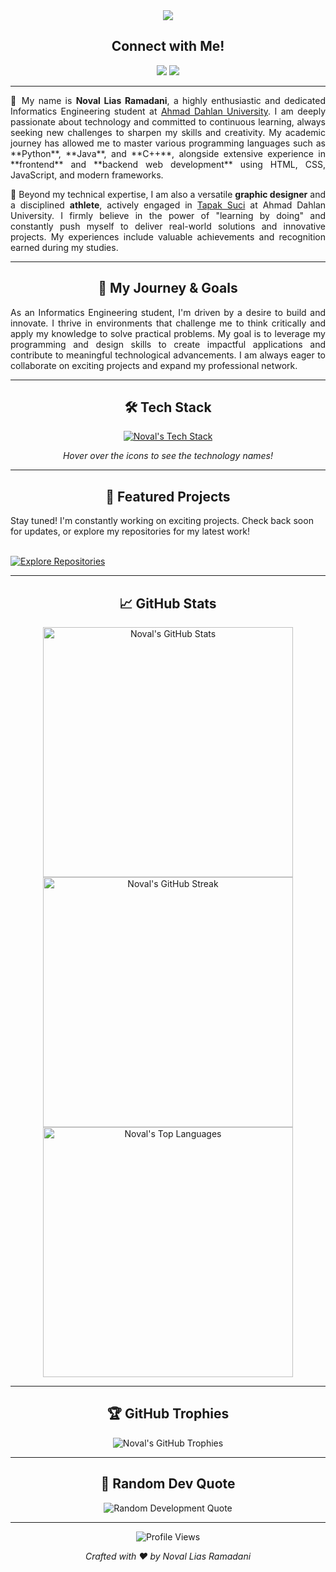 <div align="center">
  <a href="https://github.com/Novallias2200018083">
    <img src="https://capsule-render.vercel.app/api?type=waving&color=0:1e1e1e,100:272727&height=200&section=header&text=Hi%20There!%20I'm%20Noval%20Lias%20Ramadani&fontSize=32&fontColor=ffffff&fontAlignY=40&desc=Informatics%20Student%20|%20Programmer%20|%20Designer%20|%20Athlete&descSize=16&descAlignY=60"/>
  </a>
</div>

<h2 align="center">Connect with Me!</h2>
<div align="center">
  <a href="https://instagram.com/novall.lr" target="_blank"><img src="https://img.shields.io/badge/Instagram-%23E4405F.svg?style=for-the-badge&logo=Instagram&logoColor=white"/></a>
  <a href="mailto:valleramadan46@gmail.com" target="_blank"><img src="https://img.shields.io/badge/Email-D14836?style=for-the-badge&logo=gmail&logoColor=white"/></a>
</div>

---

<div align="justify">
  <p>
    👋 My name is <strong>Noval Lias Ramadani</strong>, a highly enthusiastic and dedicated Informatics Engineering student at <a href="https://uad.ac.id/" target="_blank">Ahmad Dahlan University</a>. I am deeply passionate about technology and committed to continuous learning, always seeking new challenges to sharpen my skills and creativity. My academic journey has allowed me to master various programming languages such as **Python**, **Java**, and **C++**, alongside extensive experience in **frontend** and **backend web development** using HTML, CSS, JavaScript, and modern frameworks.
  </p>
  <p>
    🎨 Beyond my technical expertise, I am also a versatile <strong>graphic designer</strong> and a disciplined <strong>athlete</strong>, actively engaged in <a href="https://tapaksuci.or.id/" target="_blank">Tapak Suci</a> at Ahmad Dahlan University. I firmly believe in the power of "learning by doing" and constantly push myself to deliver real-world solutions and innovative projects. My experiences include valuable achievements and recognition earned during my studies.
  </p>
</div>

---

<h2 align="center">🚀 My Journey & Goals</h2>
<div align="justify">
  <p>
    As an Informatics Engineering student, I'm driven by a desire to build and innovate. I thrive in environments that challenge me to think critically and apply my knowledge to solve practical problems. My goal is to leverage my programming and design skills to create impactful applications and contribute to meaningful technological advancements. I am always eager to collaborate on exciting projects and expand my professional network.
  </p>
</div>

---

<h2 align="center">🛠️ Tech Stack</h2>
<p align="center">
  <a href="https://skillicons.dev" target="_blank">
    <img src="https://skillicons.dev/icons?i=python,java,cpp,js,ts,html,css,react,nextjs,nodejs,flutter,dart,php,laravel,mysql,mongodb,postgres,sqlite,firebase,git,github,figma,ps,pr,unity,opengl,aws,vercel,netlify,go,kotlin,csharp,vue,tailwind,jquery,angular,anaconda,flask,express,bootstrap,matplotlib,pandas,sklearn,tensorflow,chartjs" alt="Noval's Tech Stack"/>
  </a>
</p>
<p align="center">
  <em>Hover over the icons to see the technology names!</em>
</p>

---

<h2 align="center">🌟 Featured Projects</h2>
<p align="center">
  <p>
    Stay tuned! I'm constantly working on exciting projects. Check back soon for updates, or explore my repositories for my latest work!
  </p>
  <br>
  <a href="https://github.com/Novallias2200018083?tab=repositories" target="_blank">
    <img src="https://img.shields.io/badge/Explore%20My%20Repositories-blue?style=for-the-badge&logo=github&logoColor=white" alt="Explore Repositories"/>
  </a>
</p>

---

<h2 align="center">📈 GitHub Stats</h2>
<div align="center">
  <img src="https://github-readme-stats.vercel.app/api?username=Novallias2200018083&theme=github_dark&show_icons=true&hide_border=false&include_all_commits=true&count_private=true" alt="Noval's GitHub Stats" width="400">
  <img src="https://streak-stats.demolab.com?user=Novallias2200018083&theme=github-dark&hide_border=false" alt="Noval's GitHub Streak" width="400">
  <img src="https://github-readme-stats.vercel.app/api/top-langs/?username=Novallias2200018083&layout=compact&theme=github_dark&hide_border=false" alt="Noval's Top Languages" width="400">
</div>

---

<h2 align="center">🏆 GitHub Trophies</h2>
<p align="center">
  <img src="https://github-profile-trophy.vercel.app/?username=Novallias2200018083&theme=radical&no-frame=false&no-bg=false&margin-w=8" alt="Noval's GitHub Trophies"/>
</p>

---

<h2 align="center">💬 Random Dev Quote</h2>
<p align="center">
  <img src="https://quotes-github-readme.vercel.app/api?type=horizontal&theme=radical" alt="Random Development Quote"/>
</p>

---

<p align="center">
  <img src="https://visitcount.itsvg.in/api?id=Novallias2200018083&label=Profile%20Views&color=12&icon=5&pretty=true" alt="Profile Views"/>
</p>

<p align="center"><i>Crafted with ❤️ by Noval Lias Ramadani</i></p>
